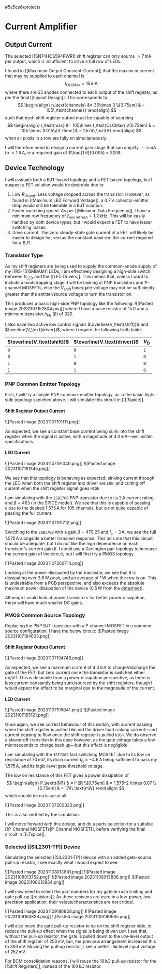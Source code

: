 #5e5ce6/projects 

# Current Amplifier

## Output Current

The selected [[SN74HCS594PWR]] shift register can only source $\approx 7\,\text{mA}$ per output, which is insufficient to drive a full row of LEDs.

I found in [[Maximum Output Constant-Current]] that the maximum current that may be supplied to each channel is
$$
I_\text{OLCMax} = 15\,\text{mA}
$$
where there are 35 anodes connected to each output of the shift register, as per the final [[Layout Design]]. This corresponds to
$$
\begin{align}
n_\text{channels} &= 35\times 3 \\[0.75em]
& = 105\,\text{channels}
\end{align}
$$
such that each shift register output must be capable of sourcing
$$
\begin{align}
I_\text{max} &= 105\times I_\text{OLCMax} \\[0.75em]
& = 105 \times 0.015\\[0.75em]
& = 1.575\,\text{A}
\end{align}
$$
when all pixels in a row are fully on simultaneously.

I will therefore need to design a current gain stage that can amplify $\sim5\,\text{mA}$ to $> 1.6\,\text{A}$, ie a required gain of $\frac{1.6}{0.005} = 320$.

## Device Technology

I will evaluate both a BJT-based topology and a FET-based topology, but I suspect a FET solution would be desirable due to:

1. Low $R_{\text{ds(on)}}$. Less voltage dropped across the transistor. However, as found in [[Maximum LED Forward Voltage]], a $0.7\,\text{V}$ collector-emitter drop would still be tolerable in a BJT solution.
2. Faster switching speed. As per [[Minimum Data Frequency]], I have a minimum row frequency of $f_\text{row refresh} = 1.2\,\text{kHz}$. This will be easily handled by both device types, but I would expect a FET to have lesser switching losses.
3. Drive current. The zero steady-state gate current of a FET will likely be easier to design for, versus the constant base-emitter current required for a BJT.

### Transistor Type

As my shift registers are being used to supply the common-anode supply of my [[RS-1515MBAM]] LEDs, I am effectively designing a high-side switch between $V_\text{LED}$ and the [[LED Drivers]]. This means that, unless I want to include a bootstrapping stage, I will be looking at PNP transistors and P-channel MOSFETs, else the $V_\text{shift}$ base/gate voltage may not be sufficiently greater than the emitter/source voltage to turn the transistor on.

This produces a basic high-side PNP topology like the following:
![[Pasted image 20231107152804.png]]
where I have a base resistor of $1\,\text{k}\Omega$ and a minimum transistor $h_\text{FE}$ ($\beta$) of $320$.

I also have two active low control signals $\overline{V_\text{shift}}$ and $\overline{V_\text{driver}}$, where I require the following truth table:

| $\overline{V_\text{shift}}$ | $\overline{V_\text{driver}}$ | $V_\text{D}$ |
| --------------------------- | ---------------------------- | ------------ |
| `0`                         | `0`                          | `1`          |
| `0`                         | `1`                          | `0`          |
| `1`                         | `0`                          | `0`          |
| `1`                         | `1`                          | `0`          |

### PNP Common Emitter Topology

First, I will try a simple PNP common-emitter topology, as in the basic high-side topology sketched above. I will simulate this circuit in [[LTspice]].

#### Shift Register Output Current

![[Pasted image 20231107191111.png]]

As expected, we see a constant base current being sunk into the shift register when the signal is active, with a magnitude of $4.0\,\text{mA}$—well within specifications.

#### LED Current

![[Pasted image 20231107191040.png]]
![[Pasted image 20231107191345.png]]

We see that this topology is behaving as expected; sinking current through the LED when both the shift register and driver are `LOW`, and cutting off current when the shift register signal goes `HIGH`.

I am simulating with the `2SB1706` PNP transistor due to its $2\,\text{A}$ current rating and $\beta=463$ (in the SPICE model). We see that this is capable of passing close to the desired $1.575\,\text{A}$ for 105 channels, but is not quite capable of passing the full current.

![[Pasted image 20231107191712.png]]

Switching to the `2SB1708` with a gain $\beta=470.25$ and $I_\text{c} = 3\,\text{A}$, we see the full $1.575\,\text{A}$ alongside a better transient response. This tells me that this circuit should be adequate, but I do not like the high dependence on each transistor's current gain $\beta$. I could use a Darlington pair topology to increase the current gain of the circuit, but I will first try a PMOS topology.

![[Pasted image 20231107200714.png]]

Looking at the power dissipated by the transistor, we see that it is dissipating over $3.6\,\text{W}$ peak, and an average of $1\,\text{W}$ when the row is on. This is undesirable from a PCB perspective, and also exceeds the absolute maximum power dissipation of the device ($0.5\,\text{W}$ from the [datasheet](https://fscdn.rohm.com/en/products/databook/datasheet/discrete/transistor/bipolar/2sb1708tl-e.pdf)).

Although I could look at power transistors for better power dissipation, these will have much smaller DC gains.

### PMOS Common Source Topology

Replacing the PNP BJT transistor with a P-channel MOSFET in a common-source configuration, I have the below circuit:
![[Pasted image 20231107194605.png]]

#### Shift Register Output Current

![[Pasted image 20231107194748.png]]

As expected, we see a maximum current of $4.3\,\text{mA}$ to charge/discharge the gate of the FET, but zero current once the transistor is switched either on/off. This is desirable from a power dissipation perspective, as there is less current constantly being sunk/sourced by the shift registers, though I would expect the effect to be marginal due to the magnitude of the current.

#### LED Current

![[Pasted image 20231107195041.png]]
![[Pasted image 20231107195121.png]]

Once again, we see correct behaviour of this switch, with current passing when the shift register is pulled `LOW` and the driver load sinking current—and current ceasing to flow once the shift register is pulled `HIGH`. We do observe a slower off-transition in this case however, as the gate voltage takes a few microseconds to charge back up—but this effect is negligible.

I am simulating with the `IRF7205` fast switching MOSFET due to its low on resistance of $70\,\text{m}\Omega$, its drain current $I_\text{D} = -4.6\,\text{A}$ being sufficient to pass my $1.575\,\text{A}$, and its logic-level gate threshold voltage.

The low on resistance of this FET gives a power dissipation of
$$
\begin{align}
P_\texttt{M1} & = I^2R \\[0.75em]
& = 1.575^2 \times 0.07 \\[0.75em]
& = 174\,\text{mW}
\end{align}
$$
which should be no issue at all.

![[Pasted image 20231107200323.png]]

This is also verified by the simulation.

I will move forward with this design, and do a parts selection for a suitable [[P-Channel MOSFETs|P-Channel MOSFET]], before verifying the final circuit in [[LTspice]].

### Selected [[SIL2301-TP]] Device

Simulating the selected [[SIL2301-TP]] device with an added gate-source pull-up resistor, I see exactly what I would expect to see.

![[Pasted image 20231108013641.png]]
![[Pasted image 20231108013752.png]]
![[Pasted image 20231108013808.png]]
![[Pasted image 20231108013834.png]]

I will now need to select the part numbers for my gate in-rush limiting and gate pull-up [[resistors]]. As these resistors are used in a low-power, low-precision application, their values/characteristics are not critical.

![[Pasted image 20231109180808.png]]
![[Pasted image 20231109180828.png]]
![[Pasted image 20231109180935.png]]

I will also move the gate pull-up resistor to be on the shift register side, to reduce the pull-up effect when the signal is being driven `LOW`. I see that, without the pull-up resistor, the gate is pulled down to the `LOW`-level output of the shift register of $250\,\text{mV}$, but, the previous arrangement increased this to $300\,\text{mV}$. Moving the pull-up resistor, I see a better `LOW`-level input voltage of $252\,\text{mV}$.

For BOM consolidation reasons, I will reuse the $10\,\text{k}\Omega$ pull-up resistor for the [[Shift Registers]], instead of the $100\,\text{k}\Omega$ resistor.
